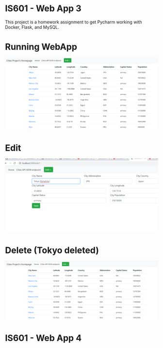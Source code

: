 # IS601 - Web App 3
This project is a homework assignment to get Pycharm working with Docker, Flask, and MySQL.

# Running WebApp
![webapp_running](./screenshots/webapp.png)

# Edit
![webapp_edit](./screenshots/webapp_edit.png)

# Delete (Tokyo deleted)

![webapp_delete](./screenshots/webapp_delete.png)


# IS601 - Web App 4





